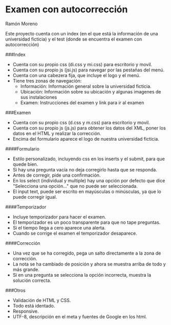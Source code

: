 # Examen con autocorrección
Ramón Moreno

Este proyecto cuenta con un index (en el que está la información de una universidad ficticia) y el test (donde se encuentra el examen con autocorrección)

###Index

* Cuenta con su propio css (di.css y mi.css) para escritorio y movil.
* Cuenta con su propio js (jsi.js) para navegar por las pestañas del menú.
* Cuenta con una cabezera fija, que incluye el logo y el menú.
* Tiene tres zonas de navegación:
  * Información: Información general sobre la universidad ficticia.
  * Ubicación: Información sobre su ubicación y algunas imagenes de sus instalaciones
  * Examen: Instrucciones del examen y link para ir al examen

###Examen

* Cuenta con su propio css (d.css y m.css) para escritorio y movil.
* Cuenta con su propio js (js.js) para obtener los datos del XML, poner los datos en el HTML y realizar la corrección.
* Encima del formulario aparece el logo de nuestra universidad ficticia.

####Formulario

* Estilo personalizado, incluyendo css en los inserts y el submit, para que quede bien.
* Si hay una pregunta vacía no deja corregirlo hasta que se responda.
* Antes de corregir, pide una confirmación.
* En los select (individual y multiple) hay una opción por defecto que dice "Selecciona una opción..." que no puede ser seleccionada.
* El input text, puede ser escrito en mayúsculas o minúsculas, ya que lo puede corregir igual.

####Temporizador

* Incluye temporizador para hacer el examen.
* El temporizador es un poco transparente para que no tape preguntas.
* Si el tiempo llega a cero aparece una alerta.
* Cuando se corrige el examen el temporizador desaparece.

####Corrección

* Una vez que se ha corregido, pega un salto directamente a la zona de corrección.
* La nota se ha cambiado de posición y ahora se muestra arriba de todo y más grande.
* Si en una pregunta se selecciona la opción incorrecta, muestra la solución correcta.

###Otros

* Validación de HTML y CSS.
* Todo está identado.
* Responsive.
* UTF-8, descripción en el meta y fuentes de Google en los html.
